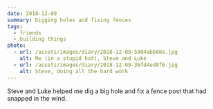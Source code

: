 ```yaml
---
date: 2018-12-09
summary: Digging holes and fixing fences
tags:
  - friends
  - building things
photo:
  - url: /assets/images/diary/2018-12-09-5004abb08e.jpg
    alt: Me (in a stupid hat), Steve and Luke
  - url: /assets/images/diary/2018-12-09-36fd4ed8f6.jpg
    alt: Steve, doing all the hard work
---
```

Steve and Luke helped me dig a big hole and fix a fence post that had snapped in the wind.